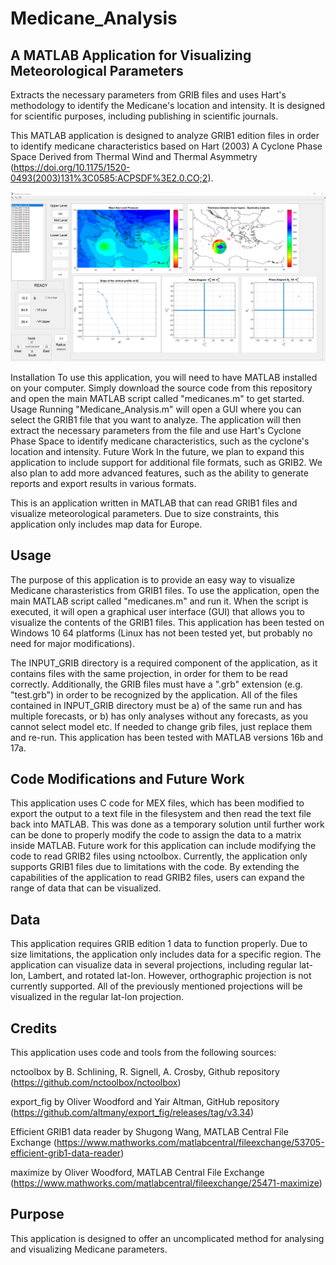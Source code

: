 <h1> Medicane_Analysis </h1>
<h2> A MATLAB Application for Visualizing Meteorological Parameters </h2>

Extracts the necessary parameters from GRIB files and uses Hart's methodology to identify the Medicane's location and intensity. It is designed for scientific purposes, including publishing in scientific journals.

This MATLAB application is designed to analyze GRIB1 edition files in order to identify medicane characteristics based on Hart (2003) A Cyclone Phase Space Derived from Thermal Wind and Thermal Asymmetry
(https://doi.org/10.1175/1520-0493(2003)131%3C0585:ACPSDF%3E2.0.CO;2).

![Example Image](https://github.com/i-samos/Medicane_Analysis/blob/main/medicanes_icon.png)

Installation
To use this application, you will need to have MATLAB installed on your computer. Simply download the source code from this repository and open the main MATLAB script called "medicanes.m" to get started. 
Usage
Running "Medicane_Analysis.m" will open a GUI where you can select the GRIB1 file that you want to analyze. The application will then extract the necessary parameters from the file and use Hart's Cyclone Phase Space to identify medicane characteristics, such as the cyclone's location and intensity.
Future Work
In the future, we plan to expand this application to include support for additional file formats, such as GRIB2. We also plan to add more advanced features, such as the ability to generate reports and export results in various formats.

This is an application written in MATLAB that can read GRIB1 files and visualize meteorological parameters. Due to size constraints, this application only includes map data for Europe.

<h2> Usage </h2>

The purpose of this application is to provide an easy way to visualize Medicane charasteristics from GRIB1 files. To use the application, open the main MATLAB script called "medicanes.m" and run it. When the script is executed, it will open a graphical user interface (GUI) that allows you to visualize the contents of the GRIB1 files. This application has been tested on Windows 10 64 platforms (Linux has not been tested yet, but probably no need for major modifications).

The INPUT_GRIB directory is a required component of the application, as it contains files with the same projection, in order for them to be read correctly. Additionally, the GRIB files must have a ".grb" extension (e.g. "test.grb") in order to be recognized by the application. All of the files contained in INPUT_GRIB directory must be a) of the same run and has multiple forecasts, or b) has only analyses without any forecasts, as you cannot select model etc. If needed to change grib files, just replace them and re-run. This application has been tested with MATLAB versions 16b and 17a.

<h2> Code Modifications and Future Work </h2>
This application uses C code for MEX files, which has been modified to export the output to a text file in the filesystem and then read the text file back into MATLAB. This was done as a temporary solution until further work can be done to properly modify the code to assign the data to a matrix inside MATLAB. Future work for this application can include modifying the code to read GRIB2 files using nctoolbox. Currently, the application only supports GRIB1 files due to limitations with the code. By extending the capabilities of the application to read GRIB2 files, users can expand the range of data that can be visualized.

<h2> Data </h2>
This application requires GRIB edition 1 data to function properly. Due to size limitations, the application only includes data for a specific region. The application can visualize data in several projections, including regular lat-lon, Lambert, and rotated lat-lon. However, orthographic projection is not currently supported. All of the previously mentioned projections will be visualized in the regular lat-lon projection.

<h2> Credits </h2>
This application uses code and tools from the following sources:

nctoolbox by B. Schlining, R. Signell, A. Crosby, Github repository
(https://github.com/nctoolbox/nctoolbox)

export_fig by Oliver Woodford and Yair Altman, GitHub repository
(https://github.com/altmany/export_fig/releases/tag/v3.34)

Efficient GRIB1 data reader by Shugong Wang, MATLAB Central File Exchange
(https://www.mathworks.com/matlabcentral/fileexchange/53705-efficient-grib1-data-reader)

maximize by Oliver Woodford, MATLAB Central File Exchange
(https://www.mathworks.com/matlabcentral/fileexchange/25471-maximize)

<h2> Purpose </h2>
This application is designed to offer an uncomplicated method for analysing and visualizing Medicane parameters. 
